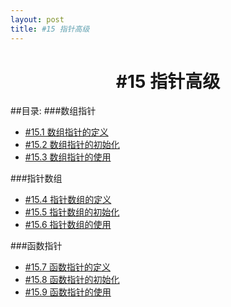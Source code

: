 ```yaml
---
layout: post
title: #15 指针高级 
---
```

<h1 style="text-align:center">#15 指针高级</h1>
##目录:
###数组指针
<ul>
<li> <a href="/post/15/15.1.html">#15.1 数组指针的定义</a></li>
<li> <a href="/post/15/15.2.html">#15.2 数组指针的初始化</a> </li>
<li> <a href="/post/15/15.3.html">#15.3 数组指针的使用</a> </li>
</ul>
###指针数组
<ul>
<li> <a href="/post/15/15.4.html">#15.4 指针数组的定义</a></li>
<li> <a href="/post/15/15.5.html">#15.5 指针数组的初始化</a> </li>
<li> <a href="/post/15/15.6.html">#15.6 指针数组的使用</a> </li>
</ul>
###函数指针
<ul>
<li> <a href="/post/15/15.7.html">#15.7 函数指针的定义</a></li>
<li> <a href="/post/15/15.8.html">#15.8 函数指针的初始化</a> </li>
<li> <a href="/post/15/15.9.html">#15.9 函数指针的使用</a> </li>
</ul>
